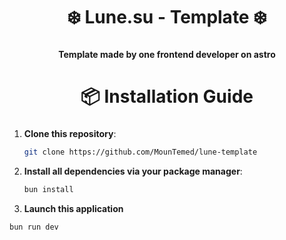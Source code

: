 <div align="center">
    <h1>❄️  Lune.su - Template  ❄️</h1>
    <h3></h3>
</div>

<div align="center">
    <h4>Template made by one frontend developer on astro</h4>
</div>

<div align="center">
    <h1>📦 Installation Guide</h1>
    <h3></h3>
</div>

1. **Clone this repository**:
    ```bash
    git clone https://github.com/MounTemed/lune-template
    ```

2. **Install all dependencies via your package manager**:
    ```bash
    bun install
    ```

3. **Launch this application**
  ```bash
  bun run dev
  ```
